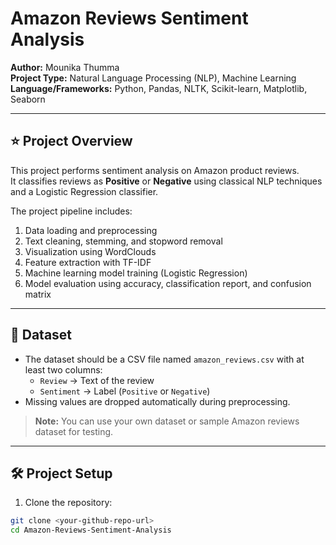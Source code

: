 # Amazon Reviews Sentiment Analysis

**Author:** Mounika Thumma  
**Project Type:** Natural Language Processing (NLP), Machine Learning  
**Language/Frameworks:** Python, Pandas, NLTK, Scikit-learn, Matplotlib, Seaborn  

---

## ⭐ Project Overview
This project performs sentiment analysis on Amazon product reviews.  
It classifies reviews as **Positive** or **Negative** using classical NLP techniques and a Logistic Regression classifier.

The project pipeline includes:
1. Data loading and preprocessing  
2. Text cleaning, stemming, and stopword removal  
3. Visualization using WordClouds  
4. Feature extraction with TF-IDF  
5. Machine learning model training (Logistic Regression)  
6. Model evaluation using accuracy, classification report, and confusion matrix  

---

## 📂 Dataset
- The dataset should be a CSV file named `amazon_reviews.csv` with at least two columns:
  - `Review` → Text of the review  
  - `Sentiment` → Label (`Positive` or `Negative`)  
- Missing values are dropped automatically during preprocessing.

> **Note:** You can use your own dataset or sample Amazon reviews dataset for testing.

---

## 🛠 Project Setup

1. Clone the repository:
```bash
git clone <your-github-repo-url>
cd Amazon-Reviews-Sentiment-Analysis
